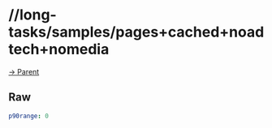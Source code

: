 
# //long-tasks/samples/pages+cached+noadtech+nomedia

[→ Parent](../..)


## Raw


```yaml
p90range: 0

```

